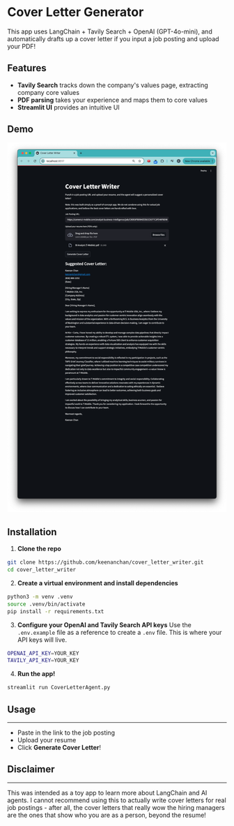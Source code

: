# Cover Letter Generator
This app uses LangChain + Tavily Search + OpenAI (GPT-4o-mini), and automatically drafts up a cover letter if you input a job posting and upload your PDF!

## Features
* **Tavily Search** tracks down the company's values page, extracting company core values
* **PDF parsing** takes your experience and maps them to core values
* **Streamlit UI** provides an intuitive UI

## Demo
![App screenshot](./assets/screenshot.png)

## Installation

1. **Clone the repo**
```bash
git clone https://github.com/keenanchan/cover_letter_writer.git
cd cover_letter_writer
```

2. **Create a virtual environment and install dependencies**
```bash
python3 -m venv .venv
source .venv/bin/activate
pip install -r requirements.txt
```

3. **Configure your OpenAI and Tavily Search API keys**
Use the `.env.example` file as a reference to create a `.env` file. This is where your API keys will live.
```bash
OPENAI_API_KEY=YOUR_KEY
TAVILY_API_KEY=YOUR_KEY
```

4. **Run the app!**
```bash
streamlit run CoverLetterAgent.py
```

## Usage
---
* Paste in the link to the job posting
* Upload your resume
* Click **Generate Cover Letter**!

## Disclaimer
---
This was intended as a toy app to learn more about LangChain and AI agents. I cannot recommend using this to actually write cover letters for real job postings - after all, the cover letters that really wow the hiring managers are the ones that show who you are as a person, beyond the resume!